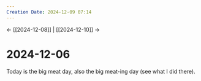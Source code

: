 ```yaml
---
Creation Date: 2024-12-09 07:14
---
```


<- [[2024-12-08]] | [[2024-12-10]]  ->

# 2024-12-06
Today is the big meat day, also the big meat-ing day (see what I did there). 